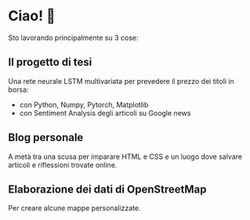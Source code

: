 # Ciao! 👋

Sto lavorando principalmente su 3 cose:
## Il progetto di tesi
Una rete neurale LSTM multivariata per prevedere il prezzo dei titoli in borsa:
- con Python, Numpy, Pytorch, Matplotlib
- con Sentiment Analysis degli articoli su Google news


## Blog personale
A metà tra una scusa per imparare HTML e CSS e un luogo dove salvare articoli e riflessioni trovate online.

## Elaborazione dei dati di OpenStreetMap
Per creare alcune mappe personalizzate.


<!--
**mickdif/mickdif** is a ✨ _special_ ✨ repository because its `README.md` (this file) appears on your GitHub profile.

Here are some ideas to get you started:

- 🔭 I’m currently working on ...
- 🌱 I’m currently learning ...
- 👯 I’m looking to collaborate on ...
- 🤔 I’m looking for help with ...
- 💬 Ask me about ...
- 📫 How to reach me: ...
- 😄 Pronouns: ...
- ⚡ Fun fact: ...
-->
